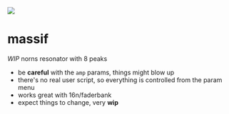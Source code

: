 ![](https::github.com/justmat/massif/assets/m.png)

# massif
*WIP* norns resonator with 8 peaks

* be **careful** with the ``amp`` params, things might blow up
* there's no real user script, so everything is controlled from the param menu
* works great with 16n/faderbank
* expect things to change, very **wip**
